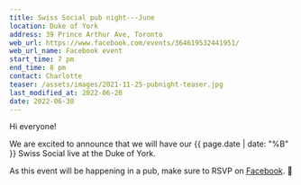 ```yaml
---
title: Swiss Social pub night---June
location: Duke of York
address: 39 Prince Arthur Ave, Toronto
web_url: https://www.facebook.com/events/364619532441951/
web_url_name: Facebook event
start_time: 7 pm
end_time: 8 pm
contact: Charlotte
teaser: /assets/images/2021-11-25-pubnight-teaser.jpg
last_modified_at: 2022-06-26
date: 2022-06-30
---
```


Hi everyone!

We are excited to announce that we will have our {{ page.date | date: "%B" }}
Swiss Social live at the Duke of York.

As this event will be happening in a pub, make sure to RSVP on [Facebook].
:slightly_smiling_face:

[facebook]: <{{ page.web_url }}>

